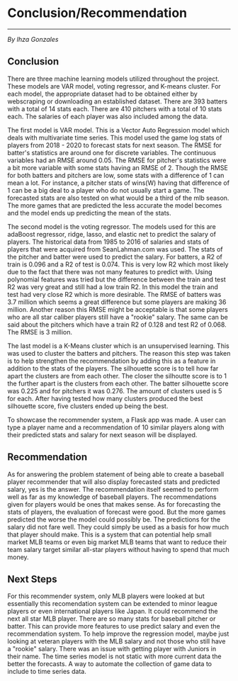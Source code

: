 # Conclusion/Recommendation
---
*By Ihza Gonzales*

## Conclusion

There are three machine learning models utilized throughout the project. These models are VAR model, voting regressor, and K-means cluster. For each model, the appropriate dataset had to be obtained either by webscraping or downloading an established dataset. There are 393 batters with a total of 14 stats each. There are 410 pitchers with a total of 10 stats each. The salaries of each player was also included among the data. 

The first model is VAR model. This is a Vector Auto Regression model which deals with multivariate time series. This model used the game log stats of players from 2018 - 2020 to forecast stats for next season. The RMSE for batter's statistics are around one for discrete variables. The continuous variables had an RMSE around 0.05. The RMSE for pitcher's statistics were a bit more variable with some stats having an RMSE of 2. Though the RMSE for both batters and pitchers are low, some stats with a difference of 1 can mean a lot. For instance, a pitcher stats of wins(W) having that difference of 1 can be a big deal to a player who do not usually start a game. The forecasted stats are also tested on what would be a third of the mlb season. The more games that are predicted the less accurate the model becomes and the model ends up predicting the mean of the stats. 

The second model is the voting regressor. The models used for this are adaBoost regressor, ridge, lasso, and elastic net to predict the salary of players. The historical data from 1985 to 2016 of salaries and stats of players that were acquired from SeanLahman.com was used. The stats of the pitcher and batter were used to predict the salary. For batters, a R2 of train is 0.096 and a R2 of test is 0.074. This is very low R2 which most likely due to the fact that there was not many features to predict with. Using polynomial features was tried but the difference between the train and test R2 was very great and still had a low train R2. In this model the train and test had very close R2 which is more desirable. The RMSE of batters was 3.7 million which seems a great difference but some players are making 36 million. Another reason this RMSE might be acceptable is that some players who are all star caliber players still have a "rookie" salary. The same can be said about the pitchers which have a train R2 of 0.128 and test R2 of 0.068. The RMSE is 3 million.

The last model is a K-Means cluster which is an unsupervised learning. This was used to cluster the batters and pitchers. The reason this step was taken is to help strengthen the recommendation by adding this as a feature in addition to the stats of the players. The silhouette score is to tell how far apart the clusters are from each other. The closer the silhoutte score is to 1 the further apart is the clusters from each other. The batter silhouette score was 0.225 and for pitchers it was 0.276. The amount of clusters used is 5 for each. After having tested how many clusters produced the best silhouette score, five clusters ended up being the best. 

To showcase the recommender system, a Flask app was made. A user can type a player name and a recommendation of 10 similar players along with their predicted stats and salary for next season will be displayed.

## Recommendation

As for answering the problem statement of being able to create a baseball player recommender that will also display forecasted stats and predicted salary, yes is the answer. The recommendation itself seemed to perform well as far as my knowledge of baseball players. The recommendations given for players would be ones that makes sense. As for forecasting the stats of players, the evaluation of forecast were good. But the more games predicted the worse the model could possibly be. The predictions for the salary did not fare well. They could simply be used as a basis for how much that player should make. This is a system that can potential help small market MLB teams or even big market MLB teams that want to reduce their team salary target similar all-star players without having to spend that much money.

## Next Steps

For this recommender system, only MLB players were looked at but essentially this recomendation system can be extended to minor league players or even international players like Japan. It could recommend the next all star MLB player. There are so many stats for baseball pitcher or batter. This can provide more features to use predict salary and even the recommendation system. To help improve the regression model, maybe just looking at veteran players with the MLB salary and not those who still have a "rookie" salary. There was an issue with getting player with Juniors in their name. The time series model is not static with more current data the better the forecasts. A way to automate the collection of game data to include to time series data. 
